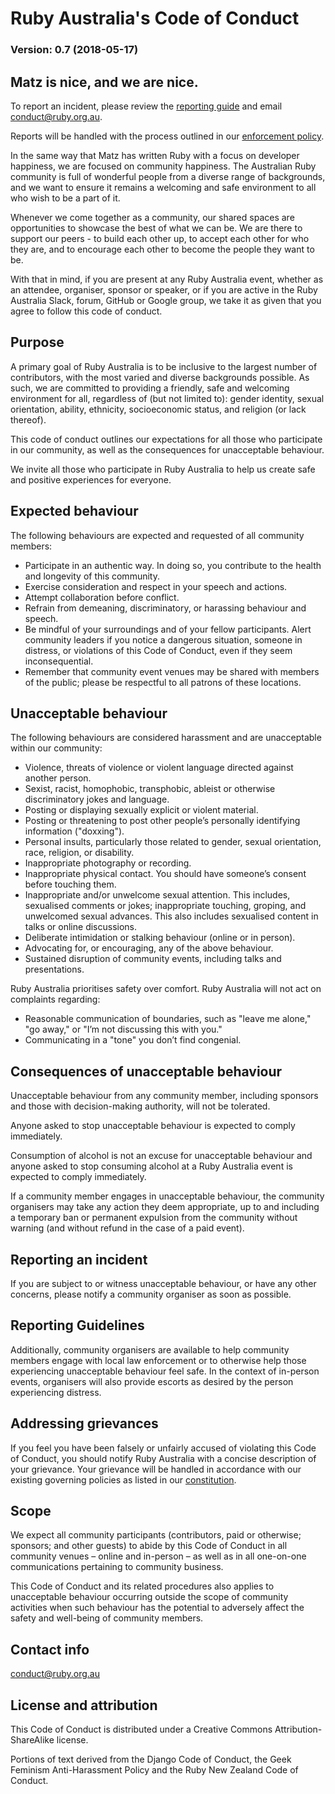 # Ruby Australia's Code of Conduct
### Version: 0.7 (2018-05-17)

## Matz is nice, and we are nice.

To report an incident, please review the [reporting guide](https://ruby.org.au/policies/code-of-conduct-reporting) and email [conduct@ruby.org.au](mailto:conduct@ruby.org.au).

Reports will be handled with the process outlined in our [enforcement policy](https://ruby.org.au/policies/code-of-conduct-enforcement).

In the same way that Matz has written Ruby with a focus on developer happiness, we are focused on community happiness. The Australian Ruby community is full of wonderful people from a diverse range of backgrounds, and we want to ensure it remains a welcoming and safe environment to all who wish to be a part of it.

Whenever we come together as a community, our shared spaces are opportunities to showcase the best of what we can be. We are there to support our peers - to build each other up, to accept each other for who they are, and to encourage each other to become the people they want to be.

With that in mind, if you are present at any Ruby Australia event, whether as an attendee, organiser, sponsor or speaker, or if you are active in the Ruby Australia Slack, forum, GitHub or Google group, we take it as given that you agree to follow this code of conduct.

## Purpose

A primary goal of Ruby Australia is to be inclusive to the largest number of contributors, with the most varied and diverse backgrounds possible. As such, we are committed to providing a friendly, safe and welcoming environment for all, regardless of (but not limited to): gender identity, sexual orientation, ability, ethnicity, socioeconomic status, and religion (or lack thereof).

This code of conduct outlines our expectations for all those who participate in our community, as well as the consequences for unacceptable behaviour.

We invite all those who participate in Ruby Australia to help us create safe and positive experiences for everyone.

## Expected behaviour
The following behaviours are expected and requested of all community members:

- Participate in an authentic way. In doing so, you contribute to the health and longevity of this community.
- Exercise consideration and respect in your speech and actions.
- Attempt collaboration before conflict.
- Refrain from demeaning, discriminatory, or harassing behaviour and speech.
- Be mindful of your surroundings and of your fellow participants. Alert community leaders if you notice a dangerous situation, someone in distress, or violations of this Code of Conduct, even if they seem inconsequential.
- Remember that community event venues may be shared with members of the public; please be respectful to all patrons of these locations.

## Unacceptable behaviour

The following behaviours are considered harassment and are unacceptable within our community:

- Violence, threats of violence or violent language directed against another person.
- Sexist, racist, homophobic, transphobic, ableist or otherwise discriminatory jokes and language.
- Posting or displaying sexually explicit or violent material.
- Posting or threatening to post other people’s personally identifying information ("doxxing").
- Personal insults, particularly those related to gender, sexual orientation, race, religion, or disability.
- Inappropriate photography or recording.
- Inappropriate physical contact. You should have someone’s consent before touching them.
- Inappropriate and/or unwelcome sexual attention. This includes, sexualised comments or jokes; inappropriate touching, groping, and unwelcomed sexual advances. This also includes sexualised content in talks or online discussions.
- Deliberate intimidation or stalking behaviour (online or in person).
- Advocating for, or encouraging, any of the above behaviour.
- Sustained disruption of community events, including talks and presentations.

Ruby Australia prioritises safety over comfort. Ruby Australia will not act on complaints regarding:

- Reasonable communication of boundaries, such as "leave me alone," "go away," or "I’m not discussing this with you."
- Communicating in a "tone" you don’t find congenial.

## Consequences of unacceptable behaviour
Unacceptable behaviour from any community member, including sponsors and those with decision-making authority, will not be tolerated.

Anyone asked to stop unacceptable behaviour is expected to comply immediately.

Consumption of alcohol is not an excuse for unacceptable behaviour and anyone asked to stop consuming alcohol at a Ruby Australia event is expected to comply immediately.

If a community member engages in unacceptable behaviour, the community organisers may take any action they deem appropriate, up to and including a temporary ban or permanent expulsion from the community without warning (and without refund in the case of a paid event).

## Reporting an incident
If you are subject to or witness unacceptable behaviour, or have any other concerns, please notify a community organiser as soon as possible.

## Reporting Guidelines

Additionally, community organisers are available to help community members engage with local law enforcement or to otherwise help those experiencing unacceptable behaviour feel safe. In the context of in-person events, organisers will also provide escorts as desired by the person experiencing distress.

## Addressing grievances
If you feel you have been falsely or unfairly accused of violating this Code of Conduct, you should notify Ruby Australia with a concise description of your grievance. Your grievance will be handled in accordance with our existing governing policies as listed in our [constitution](https://ruby.org.au/constitution).

## Scope
We expect all community participants (contributors, paid or otherwise; sponsors; and other guests) to abide by this Code of Conduct in all community venues – online and in-person – as well as in all one-on-one communications pertaining to community business.

This Code of Conduct and its related procedures also applies to unacceptable behaviour occurring outside the scope of community activities when such behaviour has the potential to adversely affect the safety and well-being of community members.

## Contact info
[conduct@ruby.org.au](mailto:conduct@ruby.org.au)

## License and attribution
This Code of Conduct is distributed under a Creative Commons Attribution-ShareAlike license.

Portions of text derived from the Django Code of Conduct, the Geek Feminism Anti-Harassment Policy and the Ruby New Zealand Code of Conduct.
